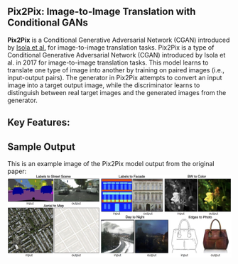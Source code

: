 ##  Pix2Pix: Image-to-Image Translation with Conditional GANs
**Pix2Pix** is a Conditional Generative Adversarial Network (CGAN) introduced by [Isola et al.](https://arxiv.org/abs/1611.07004) for image-to-image translation tasks. 
Pix2Pix is a type of Conditional Generative Adversarial Network (CGAN) introduced by Isola et al. in 2017 for image-to-image translation tasks. This model learns to translate one type of image into another by training on paired images (i.e., input-output pairs). The generator in Pix2Pix attempts to convert an input image into a target output image, while the discriminator learns to distinguish between real target images and the generated images from the generator.

## Key Features:

## Sample Output

This is an example image of the Pix2Pix model output from the original paper:
![Pix2Pix Output](./Pix2Pix_Outputs.jpg)


